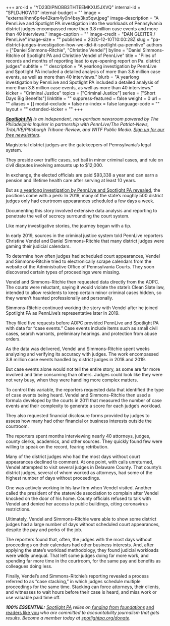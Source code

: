 +++
arc-id = "YD23DIPNOBB3THTEEMKXU5JXVQ"
internal-id = "SPLDJHOW10"
internal-budget = ""
image = "external/hnn6p4e42kam4y0n4bsy3kp5qw.jpeg"
image-description = "A PennLive and Spotlight PA investigation into the workloads of Pennsylvania district judges encompassed more than 3.8 million case events and more than 40 interviews."
image-caption = ""
image-credit = "DAN GLEITER / PennLive"
image-size = ""
published = 2020-12-10T10:00:28Z
slug = "pa-district-judges-investigation-how-we-did-it-spotlight-pa-pennlive"
authors = ["Daniel Simmons-Ritchie", "Christine Vendel"]
byline = "Daniel Simmons-Ritchie of Spotlight PA and Christine Vendel of PennLive"
title = "Piles of records and months of reporting lead to eye-opening report on Pa. district judges"
subtitle = ""
description = "A yearlong investigation by PennLive and Spotlight PA included a detailed analysis of more than 3.8 million case events, as well as more than 40 interviews."
blurb = "A yearlong investigation by PennLive and Spotlight PA included a detailed analysis of more than 3.8 million case events, as well as more than 40 interviews."
kicker = "Criminal Justice"
topics = ["Criminal Justice"]
series = ["Short Days Big Benefits"]
linktitle = ""
suppress-featured = false
weight = 0
url = ""
aliases = []
modal-exclude = false
no-index = false
language-code = ""
layout = ""
extended-kicker = ""
+++

<a href="https://lesspage.com/"><i><b>Spotlight PA</b></i></a><i> is an independent, non-partisan newsroom powered by The Philadelphia Inquirer in partnership with PennLive/The Patriot-News, TribLIVE/Pittsburgh Tribune-Review, and WITF Public Media. </i><a href="https://lesspage.com/newsletters"><i>Sign up for our free newsletters</i></a><i>.</i>

Magisterial district judges are the gatekeepers of Pennsylvania’s legal system.

They preside over traffic cases, set bail in minor criminal cases, and rule on civil disputes involving amounts up to $12,000.

In exchange, the elected officials are paid $93,338 a year and can earn a pension and lifetime health care after serving at least 10 years.

But as <a href="https://lesspage.com/news/2020/12/pa-district-judges-investigation-workloads-caseloads-spotlight-pa-pennlive" target=_blank>a yearlong investigation by PennLive and Spotlight PA revealed</a>, the positions come with a perk: In 2019, many of the state’s roughly 500 district judges only had courtroom appearances scheduled a few days a week.

Documenting this story involved extensive data analysis and reporting to penetrate the veil of secrecy surrounding the court system.

<script src="https://lesspage.com/embed.js" async></script><div data-spl-embed-version="1" data-spl-src="https://lesspage.com/embeds/donate/?teaser_text=Deeply%20reported%20investigations%20like%20this%20one%20on%20Pennsylvania’s%20district%20judges%20require%20a%20lot%20of%20time%20and%20resources%2C%20and%20we%20rely%20on%20your%20support.%20Become%20a%20member%20of%20Spotlight%20PA%20and%20stand%20up%20for%20local%20news.&eyebrow_text=DONATE%20TO%20SPOTLIGHT%20PA"></div>

Like many investigative stories, the journey began with a tip.

In early 2019, sources in the criminal justice system told PennLive reporters Christine Vendel and Daniel Simmons-Ritchie that many district judges were gaming their judicial calendars.

To determine how often judges had scheduled court appearances, Vendel and Simmons-Ritchie tried to electronically scrape calendars from the website of the Administrative Office of Pennsylvania Courts. They soon discovered certain types of proceedings were missing.

Vendel and Simmons-Ritchie then requested data directly from the AOPC. The courts were reluctant, saying it would violate the state’s Clean Slate law, intended to allow residents to keep certain minor criminal cases hidden, so they weren’t haunted professionally and personally.

Simmons-Ritchie continued working the story with Vendel after he joined Spotlight PA as PennLive’s representative later in 2019.

They filed five requests before AOPC provided PennLive and Spotlight PA with data for “case events.” Case events include items such as small civil cases, search warrants, preliminary hearings. and protection from abuse orders.

As the data was delivered, Vendel and Simmons-Ritchie spent weeks analyzing and verifying its accuracy with judges. The work encompassed 3.8 million case events handled by district judges in 2018 and 2019.

But case events alone would not tell the entire story, as some are far more involved and time consuming than others. Judges could look like they were not very busy, when they were handling more complex matters.

To control this variable, the reporters requested data that identified the type of case events being heard. Vendel and Simmons-Ritchie then used a formula developed by the courts in 2011 that measured the number of case events and their complexity to generate a score for each judge’s workload.

They also requested financial disclosure forms provided by judges to assess how many had other financial or business interests outside the courtroom.

The reporters spent months interviewing nearly 40 attorneys, judges, county clerks, academics, and other sources. They quickly found few were willing to speak on the record, fearing retribution.

<script src="https://lesspage.com/embed.js" async></script><div data-spl-embed-version="1" data-spl-src="https://lesspage.com/embeds/newsletter/"></div>

Many of the district judges who had the most days without court appearances declined to comment. At one point, with calls unreturned, Vendel attempted to visit several judges in Delaware County. That county’s district judges, several of whom worked as attorneys, had some of the highest number of days without proceedings.

One was actively working in his law firm when Vendel visited. Another called the president of the statewide association to complain after Vendel knocked on the door of his home. County officials refused to talk with Vendel and denied her access to public buildings, citing coronavirus restrictions.

Ultimately, Vendel and Simmons-Ritchie were able to show some district judges had a large number of days without scheduled court appearances, despite the pay and perks of the job.

The reporters found that, often, the judges with the most days without proceedings on their calendars had other business interests. And, after applying the state’s workload methodology, they found judicial workloads were wildly unequal. That left some judges doing far more work, and spending far more time in the courtroom, for the same pay and benefits as colleagues doing less.

Finally, Vendel’s and Simmons-Ritchie’s reporting revealed a process referred to as “case stacking,” in which judges schedule multiple proceedings for the same time. Stacking can force attorneys, their clients, and witnesses to wait hours before their case is heard, and miss work or use valuable paid time off.

<i><b>100% ESSENTIAL:</b></i><i> </i><a href="https://lesspage.com/"><i>Spotlight PA</i></a><i> relies on</i><a href="https://lesspage.com/support"><i> funding from foundations</i></a><i> </i><a href="https://lesspage.com/support">and readers like you</a><i> who are committed to accountability journalism that gets results. Become a member today at </i><a href="http://checkout.fundjournalism.org/memberform?org_id=spotlightpa&campaign=701f4000000TVuIAAW"><i>spotlightpa.org/donate</i></a><i>.</i>
